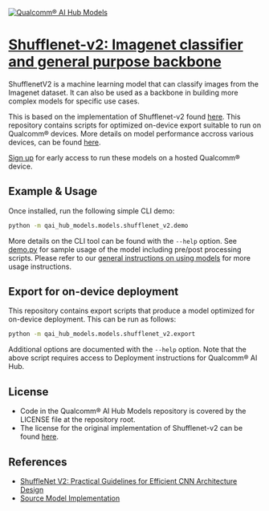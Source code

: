[![Qualcomm® AI Hub Models](https://qaihub-public-assets.s3.us-west-2.amazonaws.com/qai-hub-models/quic-logo.jpg)](../../README.md)


# [Shufflenet-v2: Imagenet classifier and general purpose backbone](https://aihub.qualcomm.com/models/shufflenet_v2)

ShufflenetV2 is a machine learning model that can classify images from the Imagenet dataset. It can also be used as a backbone in building more complex models for specific use cases.

This is based on the implementation of Shufflenet-v2 found
[here](https://github.com/pytorch/vision/blob/main/torchvision/models/shufflenetv2.py). This repository contains scripts for optimized on-device
export suitable to run on Qualcomm® devices. More details on model performance
accross various devices, can be found [here](https://aihub.qualcomm.com/models/shufflenet_v2).

[Sign up](https://aihub.qualcomm.com/) for early access to run these models on
a hosted Qualcomm® device.


## Example & Usage


Once installed, run the following simple CLI demo:

```bash
python -m qai_hub_models.models.shufflenet_v2.demo
```
More details on the CLI tool can be found with the `--help` option. See
[demo.py](demo.py) for sample usage of the model including pre/post processing
scripts. Please refer to our [general instructions on using
models](../../#qai-hub-models) for more usage instructions.

## Export for on-device deployment

This repository contains export scripts that produce a model optimized for
on-device deployment. This can be run as follows:

```bash
python -m qai_hub_models.models.shufflenet_v2.export
```
Additional options are documented with the `--help` option. Note that the above
script requires access to Deployment instructions for Qualcomm® AI Hub.

## License
- Code in the Qualcomm® AI Hub Models repository is covered by the LICENSE
  file at the repository root.
- The license for the original implementation of Shufflenet-v2 can be found
  [here](https://github.com/pytorch/vision/blob/main/LICENSE).


## References
* [ShuffleNet V2: Practical Guidelines for Efficient CNN Architecture Design](https://arxiv.org/abs/1807.11164)
* [Source Model Implementation](https://github.com/pytorch/vision/blob/main/torchvision/models/shufflenetv2.py)
